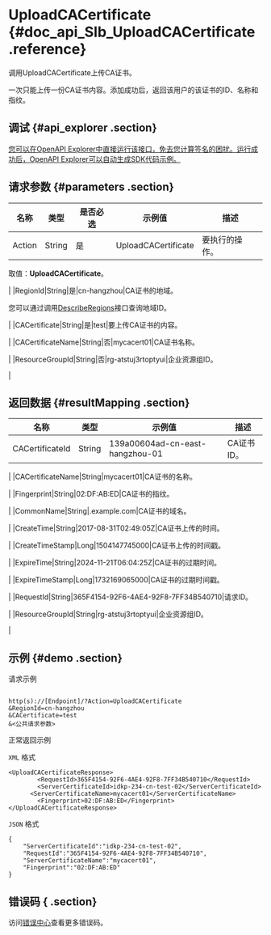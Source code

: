 # UploadCACertificate {#doc_api_Slb_UploadCACertificate .reference}

调用UploadCACertificate上传CA证书。

一次只能上传一份CA证书内容。添加成功后，返回该用户的该证书的ID、名称和指纹。

## 调试 {#api_explorer .section}

[您可以在OpenAPI Explorer中直接运行该接口，免去您计算签名的困扰。运行成功后，OpenAPI Explorer可以自动生成SDK代码示例。](https://api.aliyun.com/#product=Slb&api=UploadCACertificate&type=RPC&version=2014-05-15)

## 请求参数 {#parameters .section}

|名称|类型|是否必选|示例值|描述|
|--|--|----|---|--|
|Action|String|是|UploadCACertificate|要执行的操作。

 取值：**UploadCACertificate**。

 |
|RegionId|String|是|cn-hangzhou|CA证书的地域。

 您可以通过调用[DescribeRegions](~~27584~~)接口查询地域ID。

 |
|CACertificate|String|是|test|要上传CA证书的内容。

 |
|CACertificateName|String|否|mycacert01|CA证书名称。

 |
|ResourceGroupId|String|否|rg-atstuj3rtoptyui|企业资源组ID。

 |

## 返回数据 {#resultMapping .section}

|名称|类型|示例值|描述|
|--|--|---|--|
|CACertificateId|String|139a00604ad-cn-east-hangzhou-01|CA证书ID。

 |
|CACertificateName|String|mycacert01|CA证书的名称。

 |
|Fingerprint|String|02:DF:AB:ED|CA证书的指纹。

 |
|CommonName|String|.example.com|CA证书的域名。

 |
|CreateTime|String|2017-08-31T02:49:05Z|CA证书上传的时间。

 |
|CreateTimeStamp|Long|1504147745000|CA证书上传的时间戳。

 |
|ExpireTime|String|2024-11-21T06:04:25Z|CA证书的过期时间。

 |
|ExpireTimeStamp|Long|1732169065000|CA证书的过期时间戳。

 |
|RequestId|String|365F4154-92F6-4AE4-92F8-7FF34B540710|请求ID。

 |
|ResourceGroupId|String|rg-atstuj3rtoptyui|企业资源组ID。

 |

## 示例 {#demo .section}

请求示例

``` {#request_demo}

http(s)://[Endpoint]/?Action=UploadCACertificate
&RegionId=cn-hangzhou
&CACertificate=test
&<公共请求参数>

```

正常返回示例

`XML` 格式

``` {#xml_return_success_demo}
<UploadCACertificateResponse>
	    <RequestId>365F4154-92F6-4AE4-92F8-7FF34B540710</RequestId>
	    <ServerCertificateId>idkp-234-cn-test-02</ServerCertificateId>
	  <ServerCertificateName>mycacert01</ServerCertificateName>
	    <Fingerprint>02:DF:AB:ED</Fingerprint>
</UploadCACertificateResponse>
```

`JSON` 格式

``` {#json_return_success_demo}
{
	"ServerCertificateId":"idkp-234-cn-test-02",
	"RequestId":"365F4154-92F6-4AE4-92F8-7FF34B540710",
	"ServerCertificateName":"mycacert01",
	"Fingerprint":"02:DF:AB:ED"
}
```

## 错误码 { .section}

访问[错误中心](https://error-center.alibabacloud.com/status/product/Slb)查看更多错误码。

